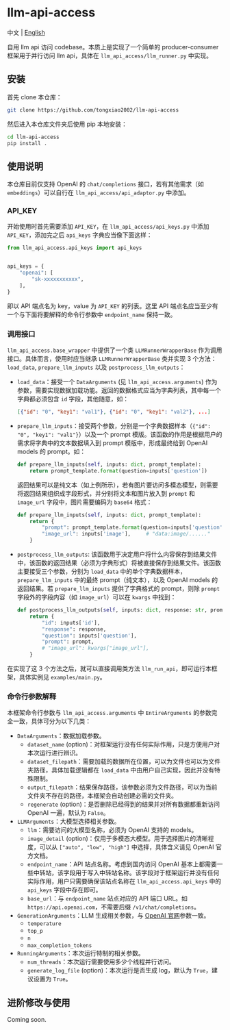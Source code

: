 # llm-api-access
中文 | [English](./README_EN.md)

自用 llm api 访问 codebase。本质上是实现了一个简单的 producer-consumer 框架用于并行访问 llm api，具体在 `llm_api_access/llm_runner.py` 中实现。

## 安装

首先 clone 本仓库：
```bash
git clone https://github.com/tongxiao2002/llm-api-access
```

然后进入本仓库文件夹后使用 pip 本地安装：
```bash
cd llm-api-access
pip install .
```

## 使用说明

本仓库目前仅支持 OpenAI 的 `chat/completions` 接口，若有其他需求（如 `embeddings`）可以自行在 `llm_api_access/api_adaptor.py` 中添加。

### API_KEY

开始使用时首先需要添加 `API_KEY`，在 `llm_api_access/api_keys.py` 中添加 `API_KEY`，添加完之后 `api_keys` 字典应当像下面这样：

```python
from llm_api_access.api_keys import api_keys


api_keys = {
    "openai": [
        "sk-xxxxxxxxxxx",
    ],
}
```

即以 API 端点名为 key，value 为 `API_KEY` 的列表。这里 API 端点名应当至少有一个与下面将要解释的命令行参数中 `endpoint_name` 保持一致。

### 调用接口

`llm_api_access.base_wrapper` 中提供了一个类 `LLMRunnerWrapperBase` 作为调用接口。具体而言，使用时应当继承 `LLMRunnerWrapperBase` 类并实现 3 个方法：`load_data`, `prepare_llm_inputs` 以及 `postprocess_llm_outputs`：
- `load_data`：接受一个 `DataArguments` (见 `llm_api_access.arguments`) 作为参数，需要实现数据加载功能。返回的数据格式应当为字典列表，其中每一个字典都必须包含 `id` 字段，其他随意，如：
  ```json
  [{"id": "0", "key1": "val1"}, {"id": "0", "key1": "val2"}, ...]
  ```
- `prepare_llm_inputs`：接受两个参数，分别是一个字典数据样本（`{"id": "0", "key1": "val1"}`）以及一个 prompt 模版。该函数的作用是根据用户的需求将字典中的文本数据填入到 prompt 模版中，形成最终给到 OpenAI models 的 prompt。如：
  ```python
  def prepare_llm_inputs(self, inputs: dict, prompt_template):
      return prompt_template.format(question=inputs['question'])
  ```
  返回结果可以是纯文本（如上例所示），若有图片要访问多模态模型，则需要将返回结果组织成字段形式，并分别将文本和图片放入到 `prompt` 和 `image_url` 字段中，图片需要编码为 `base64` 格式：
  ```python
  def prepare_llm_inputs(self, inputs: dict, prompt_template):
      return {
          "prompt": prompt_template.format(question=inputs['question']),
          "image_url": inputs['image'],     # "data:image/......"
      }
  ```
- `postprocess_llm_outputs`: 该函数用于决定用户将什么内容保存到结果文件中，该函数的返回结果（必须为字典形式）将被直接保存到结果文件。该函数主要接受三个参数，分别为 `load_data` 中的单个字典数据样本，`prepare_llm_inputs` 中的最终 prompt（纯文本），以及 OpenAI models 的返回结果。若 `prepare_llm_inputs` 提供了字典格式的 prompt，则除 `prompt` 字段外的字段内容（如 `image_url`）可以在 `kwargs` 中找到：
  ```python
  def postprocess_llm_outputs(self, inputs: dict, response: str, prompt: str, *args, **kwargs):
      return {
          "id": inputs['id'],
          "response": response,
          "question": inputs['question'],
          "prompt": prompt,
          # "image_url": kwargs["image_url"],
      }
  ```

在实现了这 3 个方法之后，就可以直接调用类方法 `llm_run_api`，即可运行本框架，具体实例见 `examples/main.py`。

### 命令行参数解释

本框架命令行参数与 `llm_api_access.arguments` 中 `EntireArguments` 的参数完全一致，具体可分为以下几类：
- `DataArguments`：数据加载参数。
  - `dataset_name` (option)：对框架运行没有任何实际作用，只是方便用户对本次运行进行辨识。
  - `dataset_filepath`：需要加载的数据所在位置，可以为文件也可以为文件夹路径，具体加载逻辑都在 `load_data` 中由用户自己实现，因此并没有特殊限制。
  - `output_filepath`：结果保存路径，该参数必须为文件路径，可以为当前文件夹不存在的路径，本框架会自动创建必需的文件夹。
  - `regenerate` (option)：是否删除已经得到的结果并对所有数据都重新访问 OpenAI 一遍，默认为 `False`。
- `LLMArguments`：大模型选择相关参数。
  - `llm`：需要访问的大模型名称，必须为 OpenAI 支持的 models。
  - `image_detail` (option)：仅用于多模态大模型。用于选择图片的清晰程度，可以从 `["auto", "low", "high"]` 中选择，具体含义请见 OpenAI 官方文档。
  - `endpoint_name`：API 站点名称。考虑到国内访问 OpenAI 基本上都需要一些中转站，该字段用于写入中转站名称。该字段对于框架运行并没有任何实际作用，用户只需要确保该站点名称在 `llm_api_access.api_keys` 中的 `api_keys` 字段中存在即可。
  - `base_url`：与 `endpoint_name` 站点对应的 API 端口 URL。如 `https://api.openai.com`，不需要后缀 `/v1/chat/completions`。
- `GenerationArguments`：LLM 生成相关参数，与 [OpenAI 官网](https://platform.openai.com/docs/api-reference/chat/create)参数一致。
  - `temperature`
  - `top_p`
  - `n`
  - `max_completion_tokens`
- `RunningArguments`：本次运行特制的相关参数。
  - `num_threads`：本次运行需要使用多少个线程并行访问。
  - `generate_log_file` (option)：本次运行是否生成 log，默认为 `True`，建议设置为 `True`。

## 进阶修改与使用

Coming soon.
